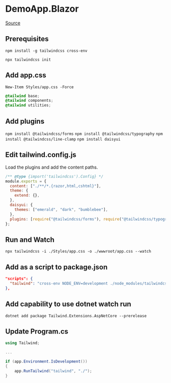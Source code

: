 # DemoApp.Blazor

[Source](https://chrissainty.com/adding-tailwind-css-v3-to-a-blazor-app/)

## Prerequisites

`npm install -g tailwindcss cross-env`

`npx tailwindcss init`

## Add app.css

`New-Item Styles/app.css -Force`

```css
@tailwind base;
@tailwind components;
@tailwind utilities;
```

## Add plugins

`npm install @tailwindcss/forms`
`npm install @tailwindcss/typography`
`npm install @tailwindcss/line-clamp`
`npm install daisyui`

## Edit tailwind.config.js

Load the plugins and add the content paths.

```js
/** @type {import('tailwindcss').Config} */
module.exports = {
  content: ["./**/*.{razor,html,cshtml}"],
  theme: {
    extend: {},
  },
  daisyui: {
    themes: ["emerald", "dark", "bumblebee"],
  },
  plugins: [require("@tailwindcss/forms"), require("@tailwindcss/typography"), require("daisyui")],
};
```

## Run and Watch

`npx tailwindcss -i ./Styles/app.css -o ./wwwroot/app.css --watch`

## Add as a script to package.json

```json
"scripts": {
  "tailwind": "cross-env NODE_ENV=development ./node_modules/tailwindcss/lib/cli.js -i ./Styles/input.css -o ./wwwroot/css/output.css --watch"
},
```

## Add capability to use dotnet watch run

`dotnet add package Tailwind.Extensions.AspNetCore --prerelease`

## Update Program.cs

```cs
using Tailwind;

...

if (app.Environment.IsDevelopment())
{
    app.RunTailwind("tailwind", "./");
}
```
